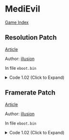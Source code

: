 # MediEvil

[Game Index](README.md#games)

## Resolution Patch

[Article](https://illusion0001.github.io/patches/2021/10/02/Overbite-FPSFixes/)

Author: [illusion](https://twitter.com/illusion0002)

In file `eboot.bin`

<details>
<summary>Code 1.02 (Click to Expand)</summary>

```
0x21B3801 E8 2C 00 00 00
0x21B3832 C7 04 8B 00 00 86 42 C5 FA 10 04 8B C3
# 00 00 86 42 # 67.0f
# 83% should be enough for neo 60fps
```

</details>

## Framerate Patch

[Article](https://illusion0001.github.io/patches/2021/10/02/Overbite-FPSFixes/)

Author: [illusion](https://twitter.com/illusion0002)

In file `eboot.bin`

<details>
<summary>Code 1.02 (Click to Expand)</summary>

```
# Call
0x275C719 E8 C7 90 FE FF
0x275C746 1B # Don't use MaxFps

# FPS Function
0x27457E0 E9 96 F4 01 01 C5 F8 2E 0C 8B 4C 8D 14 8B 81 3C 8B 00 00 F0 41 74 0D 41 C7 82 04 D6 00 00 00 00 00 00 EB 0B 41 C7 82 04 D6 00 00 02 00 00 00 C3
```

</details>
